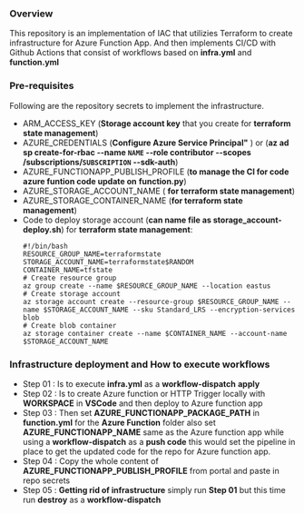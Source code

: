 ### Overview
This repository is an implementation of IAC that utilizies Terraform to create infrastructure for
Azure Function App. And then implements CI/CD with Github Actions that consist of workflows based on
__infra.yml__ and __function.yml__

### Pre-requisites
Following are the repository secrets to implement the infrastructure.
- ARM_ACCESS_KEY (**Storage account key** that you create for __terraform state management__)
- AZURE_CREDENTIALS (**Configure Azure Service Principal"** ) or (**az ad sp create-for-rbac --name `NAME` --role contributor --scopes /subscriptions/`SUBSCRIPTION` --sdk-auth**)
- AZURE_FUNCTIONAPP_PUBLISH_PROFILE (**to manage the CI for code azure funtion code update on** __function.py__)
- AZURE_STORAGE_ACCOUNT_NAME ( **for terraform state management**)
- AZURE_STORAGE_CONTAINER_NAME (**for terraform state management**)
- Code to deploy storage account (**can name file as __storage_account-deploy.sh__**) for __terraform state management__:
    ```
    #!/bin/bash
    RESOURCE_GROUP_NAME=terraformstate
    STORAGE_ACCOUNT_NAME=terraformstate$RANDOM
    CONTAINER_NAME=tfstate
    # Create resource group
    az group create --name $RESOURCE_GROUP_NAME --location eastus
    # Create storage account
    az storage account create --resource-group $RESOURCE_GROUP_NAME --name $STORAGE_ACCOUNT_NAME --sku Standard_LRS --encryption-services blob
    # Create blob container
    az storage container create --name $CONTAINER_NAME --account-name $STORAGE_ACCOUNT_NAME
    ```
### Infrastructure deployment and How to execute workflows
- Step 01 : Is to execute __infra.yml__ as a **workflow-dispatch** __apply__
- Step 02 : Is to create Azure function or HTTP Trigger locally with __WORKSPACE__ in **VSCode** and then deploy to Azure function app
- Step 03 : Then set **AZURE_FUNCTIONAPP_PACKAGE_PATH** in __function.yml__ for the **Azure Function** folder also set **AZURE_FUNCTIONAPP_NAME** same as the Azure function app while using a **workflow-dispatch** as a __push code__ this would set the pipeline in place to get the updated code for the repo for Azure function app.
- Step 04 : Copy the whole content of **AZURE_FUNCTIONAPP_PUBLISH_PROFILE** from portal and paste in repo secrets 
- Step 05 : __Getting rid of infrastructure__ simply run **Step 01** but this time run __destroy__ as a **workflow-dispatch**

